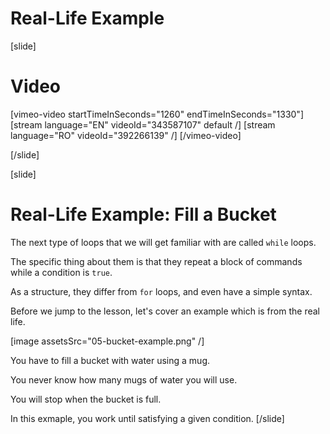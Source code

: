 # Real-Life Example

[slide]
# Video

[vimeo-video startTimeInSeconds="1260" endTimeInSeconds="1330"]
[stream language="EN" videoId="343587107" default /]
[stream language="RO" videoId="392266139" /]
[/vimeo-video]

[/slide]

[slide]
# Real-Life Example: Fill a Bucket
The next type of loops that we will get familiar with are called `while` loops. 

The specific thing about them is that they repeat a block of commands while a condition is `true`. 

As a structure, they differ from `for` loops, and even have a simple syntax.

Before we jump to the lesson, let's cover an example which is from the real life.

[image assetsSrc="05-bucket-example.png" /]

You have to fill a bucket with water using a mug.

You never know how many mugs of water you will use.

You will stop when the bucket is full.

In this exmaple, you work until satisfying a given condition.
[/slide]

